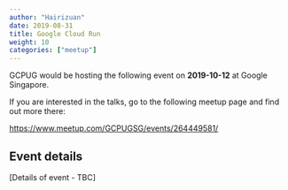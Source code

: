 ```yaml
---
author: "Hairizuan"
date: 2019-08-31
title: Google Cloud Run
weight: 10
categories: ["meetup"]
---
```


GCPUG would be hosting the following event on **2019-10-12** at Google Singapore. 

If you are interested in the talks, go to the following meetup page and find out more there:

https://www.meetup.com/GCPUGSG/events/264449581/

## Event details

[Details of event - TBC]

